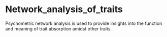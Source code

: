 # Network_analysis_of_traits
Psychometric network analysis is used to provide insights into the function and meaning of trait absorption amidst other traits.
